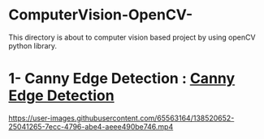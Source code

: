 # ComputerVision-OpenCV-
This directory is about to computer vision based project by using openCV python library.
# 1- Canny Edge Detection : [Canny Edge Detection](https://github.com/Talha1818/ComputerVision-OpenCV-/blob/main/CannyEDGE_DETECTION.py)
https://user-images.githubusercontent.com/65563164/138520652-25041265-7ecc-4796-abe4-aeee490be746.mp4

